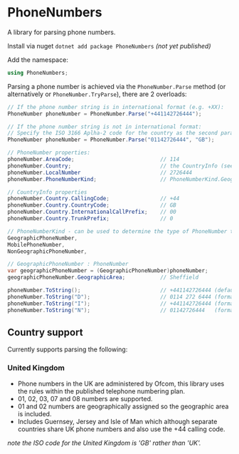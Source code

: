 # PhoneNumbers

A library for parsing phone numbers.

Install via nuget `dotnet add package PhoneNumbers` _(not yet published)_

Add the namespace:

```csharp
using PhoneNumbers;
```

Parsing a phone number is achieved via the `PhoneNumber.Parse` method (or alternatively or `PhoneNumber.TryParse`), there are 2 overloads:

```csharp
// If the phone number string is in international format (e.g. +XX):
PhoneNumber phoneNumber = PhoneNumber.Parse("+441142726444");

// If the phone number string is not in international format:
// Specify the ISO 3166 Aplha-2 code for the country as the second parameter.
PhoneNumber phoneNumber = PhoneNumber.Parse("01142726444", "GB");
```

```csharp
// PhoneNumber properties:
phoneNumber.AreaCode;                           // 114
phoneNumber.Country;                            // the CountryInfo (see below)
phoneNumber.LocalNumber                         // 2726444
phoneNumber.PhoneNumberKind;                    // PhoneNumberKind.GeographicPhoneNumber

// CountryInfo properties
phoneNumber.Country.CallingCode;                // +44
phoneNumber.Country.CountryCode;                // GB
phoneNumber.Country.InternationalCallPrefix;    // 00
phoneNumber.Country.TrunkPrefix;                // 0

// PhoneNumberKind - can be used to determine the type of PhoneNumber to cast to
GeographicPhoneNumber,
MobilePhoneNumber,
NonGeographicPhoneNumber,

// GeographicPhoneNumber : PhoneNumber
var geographicPhoneNumber = (GeographicPhoneNumber)phoneNumber;
geographicPhoneNumber.GeographicArea;           // Sheffield
```

```csharp
phoneNumber.ToString();                         // +441142726444 (defaults to I format)
phoneNumber.ToString("D");                      // 0114 272 6444 (format for display)
phoneNumber.ToString("I");                      // +441142726444 (format for international caller)
phoneNumber.ToString("N");                      // 01142726444   (format for national caller)
```

## Country support

Currently supports parsing the following:

### United Kingdom

- Phone numbers in the UK are administered by Ofcom, this library uses the rules within the published telephone numbering plan.
- 01, 02, 03, 07 and 08 numbers are supported.
- 01 and 02 numbers are geographically assigned so the geographic area is included.
- Includes Guernsey, Jersey and Isle of Man which although separate countries share UK phone numbers and also use the +44 calling code.

_note the ISO code for the United Kingdom is 'GB' rather than 'UK'._
